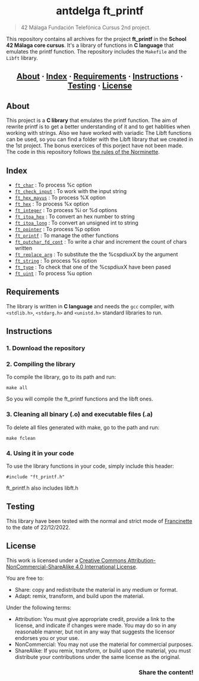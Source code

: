 <h1 align = center>antdelga ft_printf</h1>

> 42 Málaga Fundación Telefónica Cursus  2nd project.

This repository contains all archives for the project __ft_printf__ in the __School 42 Málaga core cursus__. It's a library of functions in __C language__ that emulates the printf function. The repository includes the `Makefile` and the `Libft` library.

<h2 align = center>
	<a href="#about">About</a>
	<span> · </span>
	<a href="#index">Index</a>
	<span> · </span>
	<a href="#requirements">Requirements</a>
	<span> · </span>
	<a href="#instructions">Instructions</a>
	<span> · </span>
	<a href="#testing">Testing</a>
	<span> · </span>
	<a href="#license">License</a>
</h2>

## About

This project is a __C library__ that emulates the printf function. The aim of rewrite printf is to get a better understanding of it and to get hablities when working with strings. Also we have worked with variadic The Libft functions can be used, so you can find a folder with the Libft library that we created in the 1st project. The bonus exercices of this porject have not been made.
The code in this repository follows [the rules of the Norminette](https://github.com/42School/norminette).

## Index
* [`ft_char`](https://github.com/ant6n16/printF/blob/main/ft_char.c) : To process %c option
* [`ft_check_input`](https://github.com/ant6n16/printF/blob/main/ft_check_input.c) : To work with the input string
* [`ft_hex_mayus`](https://github.com/ant6n16/printF/blob/main/ft_hex_mayus.c) : To process %X option
* [`ft_hex`](https://github.com/ant6n16/printF/blob/main/ft_hex.c) : To process %x option
* [`ft_integer`](https://github.com/ant6n16/printF/blob/main/ft_integer.c) : To process %i or %d options
* [`ft_itoa_hex`](https://github.com/ant6n16/printF/blob/main/ft_itoa_hex.c) : To convert an hex number to string
* [`ft_itoa_long`](https://github.com/ant6n16/printF/blob/main/ft_itoa_long.c) : To convert an unsigned int to string
* [`ft_pointer`](https://github.com/ant6n16/printF/blob/main/ft_pointer.c) : To process %p option
* [`ft_printf`](https://github.com/ant6n16/printF/blob/main/ft_printf.c) : To manage the other functions
* [`ft_putchar_fd_cont`](https://github.com/ant6n16/printF/blob/main/ft_putchar_fd_cont.c) : To write a char and increment the count of chars written
* [`ft_replace_arg`](https://github.com/ant6n16/printF/blob/main/ft_replace_arg.c) : To substitute the the %cspdiuxX by the argument
* [`ft_string`](https://github.com/ant6n16/printF/blob/main/ft_string.c) : To process %s option
* [`ft_type`](https://github.com/ant6n16/printF/blob/main/ft_type.c) : To check that one of the %cspdiuxX have been pased
* [`ft_uint`](https://github.com/ant6n16/printF/blob/main/ft_uint.c) : To process %u option


## Requirements
The library is written in __C language__ and needs the `gcc` compiler, with `<stdlib.h>`, `<stdarg.h>` and `<unistd.h>` standard libraries to run.

## Instructions

### 1. Download the repository

### 2. Compiling the library

To compile the library, go to its path and run:

```
make all
```

So you will compile the ft_printf functions and the libft ones.

### 3. Cleaning all binary (.o) and executable files (.a)

To delete all files generated with make, go to the path and run:
```
make fclean
```

### 4. Using it in your code

To use the library functions in your code, simply include this header:
```
#include "ft_printf.h"
```
ft_printf.h also includes libft.h

## Testing
This library have been tested with the normal and strict mode of [Francinette](https://github.com/xicodomingues/francinette) to the date of 22/12/2022.

## License
This work is licensed under a [Creative Commons Attribution-NonCommercial-ShareAlike 4.0 International License](http://creativecommons.org/licenses/by-nc-sa/4.0/).

You are free to:
* Share: copy and redistribute the material in any medium or format.
* Adapt: remix, transform, and build upon the material.

Under the following terms:
* Attribution: You must give appropriate credit, provide a link to the license, and indicate if changes were made. You may do so in any reasonable manner, but not in any way that suggests the licensor endorses you or your use.
* NonCommercial: You may not use the material for commercial purposes.
* ShareAlike: If you remix, transform, or build upon the material, you must distribute your contributions under the same license as the original.

<h3 align = right>Share the content!</h3>
